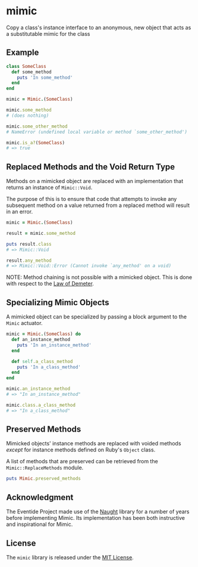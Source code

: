 # mimic

Copy a class's instance interface to an anonymous, new object that acts as a substitutable mimic for the class

## Example

``` ruby
class SomeClass
  def some_method
    puts 'In some_method'
  end
end

mimic = Mimic.(SomeClass)

mimic.some_method
# (does nothing)

mimic.some_other_method
# NameError (undefined local variable or method `some_other_method')

mimic.is_a?(SomeClass)
# => true

```

## Replaced Methods and the Void Return Type

Methods on a mimicked object are replaced with an implementation that returns an instance of `Mimic::Void`.

The purpose of this is to ensure that code that attempts to invoke any subsequent method on a value returned from a replaced method will result in an error.

``` ruby
mimic = Mimic.(SomeClass)

result = mimic.some_method

puts result.class
# => Mimic::Void

result.any_method
# => Mimic::Void::Error (Cannot invoke `any_method' on a void)
```

NOTE: Method chaining is not possible with a mimicked object. This is done with respect to the [Law of Demeter](https://en.wikipedia.org/wiki/Law_of_Demeter).

## Specializing Mimic Objects

A mimicked object can be specialized by passing a block argument to the `Mimic` actuator.

``` ruby
mimic = Mimic.(SomeClass) do
  def an_instance_method
    puts 'In an_instance_method'
  end

  def self.a_class_method
    puts 'In a_class_method'
  end
end

mimic.an_instance_method
# => "In an_instance_method"

mimic.class.a_class_method
# => "In a_class_method"
```

## Preserved Methods

Mimicked objects' instance methods are replaced with voided methods _except_ for instance methods defined on Ruby's `Object` class.

A list of methods that are preserved can be retrieved from the `Mimic::ReplaceMethods` module.

``` ruby
puts Mimic.preserved_methods
```

## Acknowledgment

The Eventide Project made use of the [Naught](https://github.com/avdi/naught) library for a number of years before implementing Mimic. Its implementation has been both instructive and inspirational for Mimic.

## License

The `mimic` library is released under the [MIT License](https://github.com/eventide-project/mimic/blob/master/MIT-License.txt).
